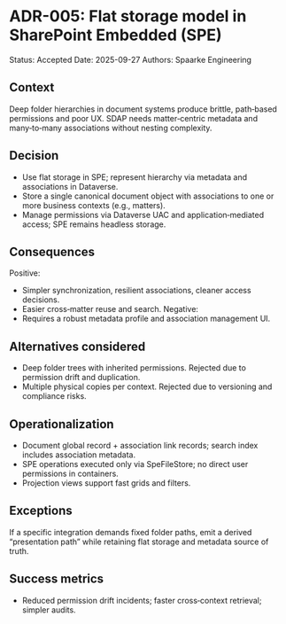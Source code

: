 # ADR-005: Flat storage model in SharePoint Embedded (SPE)
Status: Accepted
Date: 2025-09-27
Authors: Spaarke Engineering

## Context
Deep folder hierarchies in document systems produce brittle, path‑based permissions and poor UX. SDAP needs matter‑centric metadata and many‑to‑many associations without nesting complexity.

## Decision
- Use flat storage in SPE; represent hierarchy via metadata and associations in Dataverse.
- Store a single canonical document object with associations to one or more business contexts (e.g., matters).
- Manage permissions via Dataverse UAC and application‑mediated access; SPE remains headless storage.

## Consequences
Positive:
- Simpler synchronization, resilient associations, cleaner access decisions.
- Easier cross‑matter reuse and search.
Negative:
- Requires a robust metadata profile and association management UI.

## Alternatives considered
- Deep folder trees with inherited permissions. Rejected due to permission drift and duplication.
- Multiple physical copies per context. Rejected due to versioning and compliance risks.

## Operationalization
- Document global record + association link records; search index includes association metadata.
- SPE operations executed only via SpeFileStore; no direct user permissions in containers.
- Projection views support fast grids and filters.

## Exceptions
If a specific integration demands fixed folder paths, emit a derived “presentation path” while retaining flat storage and metadata source of truth.

## Success metrics
- Reduced permission drift incidents; faster cross‑context retrieval; simpler audits.
